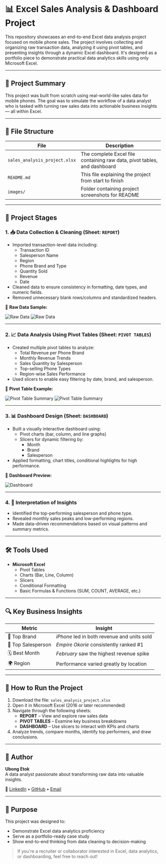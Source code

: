 # 📊 Excel Sales Analysis & Dashboard Project

This repository showcases an end-to-end Excel data analysis project focused on mobile phone sales. The project involves collecting and organizing raw transaction data, analyzing it using pivot tables, and presenting insights through a dynamic Excel dashboard. It's designed as a portfolio piece to demonstrate practical data analytics skills using only Microsoft Excel.

---

## 🧠 Project Summary

This project was built from scratch using real-world-like sales data for mobile phones. The goal was to simulate the workflow of a data analyst who is tasked with turning raw sales data into actionable business insights — all within Excel.

---

## 📁 File Structure

| File | Description |
|------|-------------|
| `sales_analysis_project.xlsx` | The complete Excel file containing raw data, pivot tables, and dashboard |
| `README.md` | This file explaining the project from start to finish |
| `images/` | Folder containing project screenshots for README |

---

## 🚦 Project Stages

### 1. 📥 Data Collection & Cleaning (Sheet: `REPORT`)
- Imported transaction-level data including:
  - Transaction ID
  - Salesperson Name
  - Region
  - Phone Brand and Type
  - Quantity Sold
  - Revenue
  - Date
- Cleaned data to ensure consistency in formatting, date types, and numeric fields.
- Removed unnecessary blank rows/columns and standardized headers.

📸 **Raw Data Sample:**

![Raw Data](https://github.com/xzibitetok/Xzibit-Sales-Analysis/blob/main/raw_data.png)
![Raw Data](https://github.com/xzibitetok/Xzibit-Sales-Analysis/blob/main/raw_data%202.png)

---

### 2. 📈 Data Analysis Using Pivot Tables (Sheet: `PIVOT TABLES`)
- Created multiple pivot tables to analyze:
  - Total Revenue per Phone Brand
  - Monthly Revenue Trends
  - Sales Quantity by Salesperson
  - Top-selling Phone Types
  - Region-wise Sales Performance
- Used slicers to enable easy filtering by date, brand, and salesperson.

📸 **Pivot Table Example:**

![Pivot Table Summary](https://github.com/xzibitetok/Xzibit-Sales-Analysis/blob/main/pivot_summary.png)
![Pivot Table Summary](https://github.com/xzibitetok/Xzibit-Sales-Analysis/blob/main/pivot_summary%202.png)

---

### 3. 📊 Dashboard Design (Sheet: `DASHBOARD`)
- Built a visually interactive dashboard using:
  - Pivot charts (bar, column, and line graphs)
  - Slicers for dynamic filtering by:
    - Month
    - Brand
    - Salesperson
- Applied formatting, chart titles, conditional highlights for high performance.

📸 **Dashboard Preview:**

![Dashboard](https://github.com/xzibitetok/Xzibit-Sales-Analysis/blob/main/dashboard.png)

---

### 4. 🧩 Interpretation of Insights
- Identified the top-performing salesperson and phone type.
- Revealed monthly sales peaks and low-performing regions.
- Made data-driven recommendations based on visual patterns and summary metrics.

---

## 🛠 Tools Used

- **Microsoft Excel**
  - Pivot Tables
  - Charts (Bar, Line, Column)
  - Slicers
  - Conditional Formatting
  - Basic Formulas & Functions (SUM, COUNT, AVERAGE, etc.)

---

## 🔍 Key Business Insights

| Metric | Insight |
|--------|---------|
| 📱 Top Brand | *iPhone* led in both revenue and units sold |
| 💼 Top Salesperson | *Empire Okorie* consistently ranked #1 |
| 🗓️ Best Month | *February* saw the highest revenue spike |
| 🌍 Region | Performance varied greatly by location |

---

## 🚀 How to Run the Project

1. Download the file: `sales_analysis_project.xlsx`
2. Open it in Microsoft Excel (2016 or later recommended)
3. Navigate through the following sheets:
   - **REPORT** – View and explore raw sales data
   - **PIVOT TABLES** – Examine key business breakdowns
   - **DASHBOARD** – Use slicers to interact with KPIs and charts
4. Analyze trends, compare months, identify top performers, and draw conclusions.

---

## 📌 Author

**Ubong Etok**  
A data analyst passionate about transforming raw data into valuable insights.

🔗 [LinkedIn](https://www.linkedin.com/in/ubong-etok-56b4a0170) • [GitHub](#) • [Email](mailto:ubyetok@gmail.com)

---

## 🎯 Purpose

This project was designed to:
- Demonstrate Excel data analytics proficiency
- Serve as a portfolio-ready case study
- Show end-to-end thinking from data cleaning to decision-making

> If you're a recruiter or collaborator interested in Excel, data analytics, or dashboarding, feel free to reach out!
